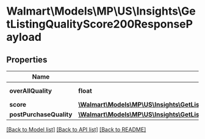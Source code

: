 # Walmart\Models\MP\US\Insights\GetListingQualityScore200ResponsePayload

## Properties

Name | Type | Description | Notes
------------ | ------------- | ------------- | -------------
**overAllQuality** | **float** | Over All Quality | [optional]
**score** | [**\Walmart\Models\MP\US\Insights\GetListingQualityScore200ResponsePayloadScore**](GetListingQualityScore200ResponsePayloadScore.md) |  | [optional]
**postPurchaseQuality** | [**\Walmart\Models\MP\US\Insights\GetListingQualityScore200ResponsePayloadPostPurchaseQuality**](GetListingQualityScore200ResponsePayloadPostPurchaseQuality.md) |  | [optional]


[[Back to Model list]](./) [[Back to API list]](../../../../../README.md#supported-apis) [[Back to README]](../../../../../README.md)
